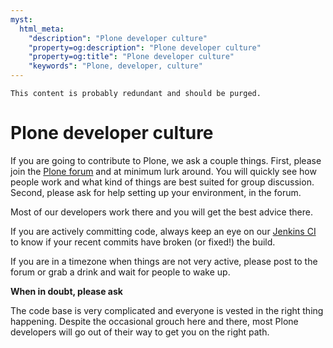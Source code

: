 ```yaml
---
myst:
  html_meta:
    "description": "Plone developer culture"
    "property=og:description": "Plone developer culture"
    "property=og:title": "Plone developer culture"
    "keywords": "Plone, developer, culture"
---
```


```{todo}
This content is probably redundant and should be purged.
```

# Plone developer culture

If you are going to contribute to Plone, we ask a couple things.
First, please join the [Plone forum](https://community.plone.org) and at minimum lurk around.
You will quickly see how people work and what kind of things are best suited for group discussion.
Second, please ask for help setting up your environment, in the forum.

Most of our developers work there and you will get the best advice there.

If you are actively committing code, always keep an eye on our [Jenkins CI](https://jenkins.plone.org/) to know if your recent commits have broken (or fixed!) the build.

If you are in a timezone when things are not very active, please post to the forum or grab a drink and wait for people to wake up.

**When in doubt, please ask**

The code base is very complicated and everyone is vested in the right thing happening.
Despite the occasional grouch here and there, most Plone developers will go out of their way to get you on the right path.
